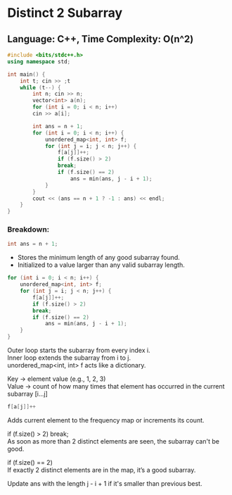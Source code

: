 # Distinct 2 Subarray

## Language: C++, Time Complexity: O(n^2)


``` cpp
#include <bits/stdc++.h>
using namespace std;

int main() {
	int t; cin >> ;t
    while (t--) {
        int n; cin >> n;
        vector<int> a(n);
        for (int i = 0; i < n; i++)
        cin >> a[i];

        int ans = n + 1;
        for (int i = 0; i < n; i++) {
            unordered_map<int, int> f;
            for (int j = i; j < n; j++) {
                f[a[j]]++;
                if (f.size() > 2) 
                break;
                if (f.size() == 2)
                    ans = min(ans, j - i + 1);
            }
        }
        cout << (ans == n + 1 ? -1 : ans) << endl;
    }
}
```
### Breakdown:
```cpp
int ans = n + 1;
```
- Stores the minimum length of any good subarray found.
- Initialized to a value larger than any valid subarray length.

```cpp
for (int i = 0; i < n; i++) {
    unordered_map<int, int> f;
    for (int j = i; j < n; j++) {
        f[a[j]]++;
        if (f.size() > 2)
        break;
        if (f.size() == 2)
            ans = min(ans, j - i + 1);
    }
}
```
Outer loop starts the subarray from every index i.   
Inner loop extends the subarray from i to j.  
unordered_map<int, int> f acts like a dictionary.

Key -> element value (e.g., 1, 2, 3)  
Value -> count of how many times that element has occurred in the current subarray [i...j]

```cpp
f[a[j]]++
```
Adds current element to the frequency map or increments its count.

if (f.size() > 2) break;   
As soon as more than 2 distinct elements are seen, the subarray can't be good.

if (f.size() == 2)  
If exactly 2 distinct elements are in the map, it’s a good subarray.

Update ans with the length j - i + 1 if it's smaller than previous best.




